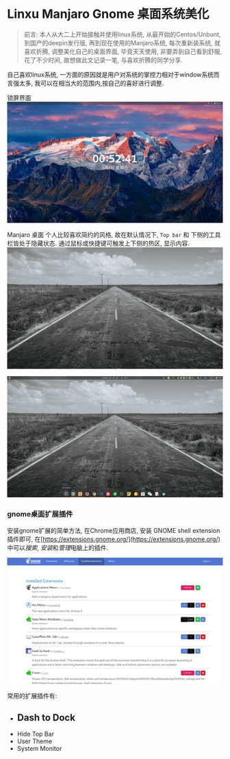# Linxu Manjaro Gnome 桌面系统美化

> 前言: 本人从大二上开始接触并使用linux系统, 从最开始的Centos/Unbunt, 到国产的deepin发行版, 再到现在使用的Manjaro系统, 每次重新装系统, 就喜欢折腾, 调整美化自己的桌面界面, 毕竟天天使用, 非要弄到自己看到舒服, 花了不少时间, 故想做此文记录一笔, 与喜欢折腾的同学分享.

自己喜欢linux系统, 一方面的原因就是用户对系统的掌控力相对于window系统而言强太多, 我可以在相当大的范围内,按自己的喜好进行调整. 


锁屏界面
![锁屏界面](../img/lock_screen.png)

Manjaro 桌面
个人比较喜欢简约的风格, 故在默认情况下, `Top bar` 和 下侧的工具栏皆处于隐藏状态. 通过鼠标或快捷键可触发上下侧的热区, 显示内容.
![桌面](../img/desktop_background.png)

![桌面工具栏](../img/desktop_top_bottom.png)

### gnome桌面扩展插件

安装gnome扩展的简单方法, 在Chrome应用商店, 安装 GNOME shell extension 插件即可, 在[https://extensions.gnome.org/](https://extensions.gnome.org/) 中可以*搜索*, *安装*和*管理*电脑上的插件.

![gnome-shell-extension](../img/gnome_shell_extension.png)

常用的扩展插件有:

+ Dash to Dock
    - 
+ Hide Top Bar
+ User Theme
+ System Monitor
